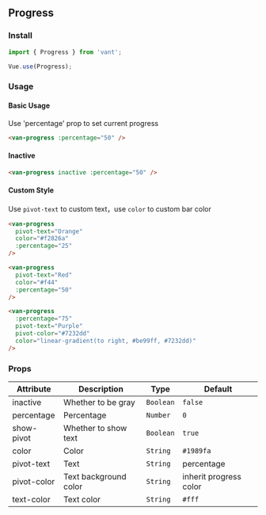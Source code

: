 ## Progress

### Install
``` javascript
import { Progress } from 'vant';

Vue.use(Progress);
```

### Usage

#### Basic Usage
Use 'percentage' prop to set current progress

```html
<van-progress :percentage="50" />
```


#### Inactive

```html
<van-progress inactive :percentage="50" />
```


#### Custom Style
Use `pivot-text` to custom text，use `color` to custom bar color

```html
<van-progress
  pivot-text="Orange"
  color="#f2826a"
  :percentage="25"
/>

<van-progress
  pivot-text="Red"
  color="#f44"
  :percentage="50"
/>

<van-progress
  :percentage="75"
  pivot-text="Purple"
  pivot-color="#7232dd"
  color="linear-gradient(to right, #be99ff, #7232dd)"
/>
```

### Props

| Attribute | Description | Type | Default |
|------|------|------|------|
| inactive | Whether to be gray | `Boolean` | `false` |
| percentage | Percentage | `Number` | `0` |
| show-pivot | Whether to show text | `Boolean` | `true` |
| color | Color | `String` | `#1989fa` |
| pivot-text | Text | `String` | percentage |
| pivot-color | Text background color | `String` | inherit progress color |
| text-color | Text color | `String` | `#fff` |
